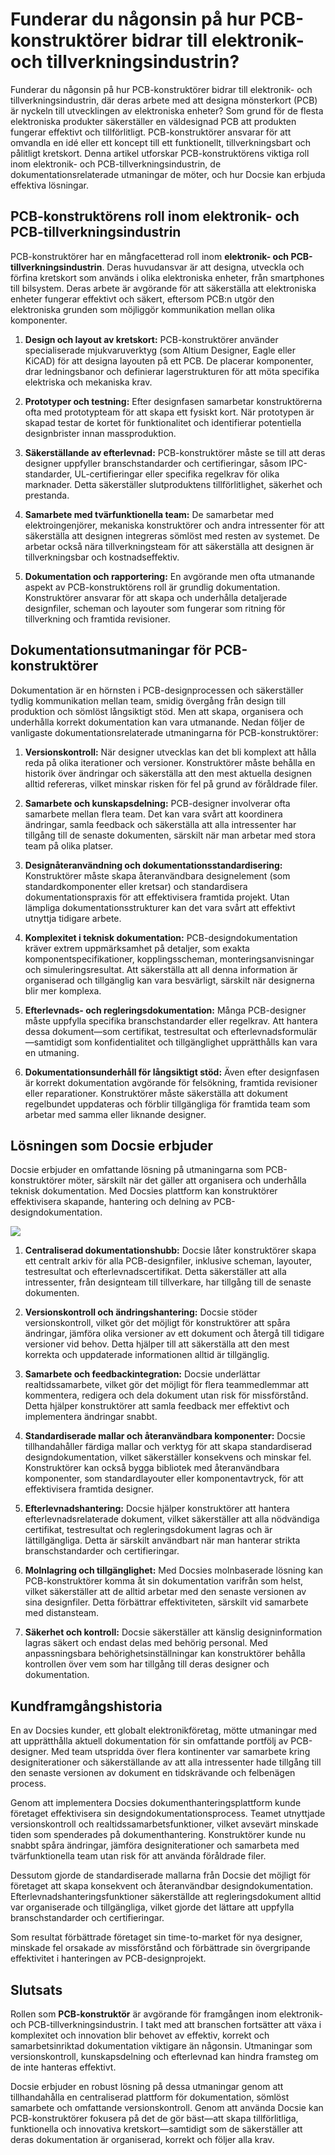 # Funderar du någonsin på hur PCB-konstruktörer bidrar till elektronik- och tillverkningsindustrin?

Funderar du någonsin på hur PCB-konstruktörer bidrar till elektronik- och tillverkningsindustrin, där deras arbete med att designa mönsterkort (PCB) är nyckeln till utvecklingen av elektroniska enheter? Som grund för de flesta elektroniska produkter säkerställer en väldesignad PCB att produkten fungerar effektivt och tillförlitligt. PCB-konstruktörer ansvarar för att omvandla en idé eller ett koncept till ett funktionellt, tillverkningsbart och pålitligt kretskort. Denna artikel utforskar PCB-konstruktörens viktiga roll inom elektronik- och PCB-tillverkningsindustrin, de dokumentationsrelaterade utmaningar de möter, och hur Docsie kan erbjuda effektiva lösningar.

## PCB-konstruktörens roll inom elektronik- och PCB-tillverkningsindustrin

PCB-konstruktörer har en mångfacetterad roll inom **elektronik- och PCB-tillverkningsindustrin**. Deras huvudansvar är att designa, utveckla och förfina kretskort som används i olika elektroniska enheter, från smartphones till bilsystem. Deras arbete är avgörande för att säkerställa att elektroniska enheter fungerar effektivt och säkert, eftersom PCB:n utgör den elektroniska grunden som möjliggör kommunikation mellan olika komponenter.

1. **Design och layout av kretskort:** PCB-konstruktörer använder specialiserade mjukvaruverktyg (som Altium Designer, Eagle eller KiCAD) för att designa layouten på ett PCB. De placerar komponenter, drar ledningsbanor och definierar lagerstrukturen för att möta specifika elektriska och mekaniska krav.

2. **Prototyper och testning:** Efter designfasen samarbetar konstruktörerna ofta med prototypteam för att skapa ett fysiskt kort. När prototypen är skapad testar de kortet för funktionalitet och identifierar potentiella designbrister innan massproduktion.

3. **Säkerställande av efterlevnad:** PCB-konstruktörer måste se till att deras designer uppfyller branschstandarder och certifieringar, såsom IPC-standarder, UL-certifieringar eller specifika regelkrav för olika marknader. Detta säkerställer slutproduktens tillförlitlighet, säkerhet och prestanda.

4. **Samarbete med tvärfunktionella team:** De samarbetar med elektroingenjörer, mekaniska konstruktörer och andra intressenter för att säkerställa att designen integreras sömlöst med resten av systemet. De arbetar också nära tillverkningsteam för att säkerställa att designen är tillverkningsbar och kostnadseffektiv.

5. **Dokumentation och rapportering:** En avgörande men ofta utmanande aspekt av PCB-konstruktörens roll är grundlig dokumentation. Konstruktörer ansvarar för att skapa och underhålla detaljerade designfiler, scheman och layouter som fungerar som ritning för tillverkning och framtida revisioner.

## Dokumentationsutmaningar för PCB-konstruktörer

Dokumentation är en hörnsten i PCB-designprocessen och säkerställer tydlig kommunikation mellan team, smidig övergång från design till produktion och sömlöst långsiktigt stöd. Men att skapa, organisera och underhålla korrekt dokumentation kan vara utmanande. Nedan följer de vanligaste dokumentationsrelaterade utmaningarna för PCB-konstruktörer:

1. **Versionskontroll:** När designer utvecklas kan det bli komplext att hålla reda på olika iterationer och versioner. Konstruktörer måste behålla en historik över ändringar och säkerställa att den mest aktuella designen alltid refereras, vilket minskar risken för fel på grund av föråldrade filer.

2. **Samarbete och kunskapsdelning:** PCB-designer involverar ofta samarbete mellan flera team. Det kan vara svårt att koordinera ändringar, samla feedback och säkerställa att alla intressenter har tillgång till de senaste dokumenten, särskilt när man arbetar med stora team på olika platser.

3. **Designåteranvändning och dokumentationsstandardisering:** Konstruktörer måste skapa återanvändbara designelement (som standardkomponenter eller kretsar) och standardisera dokumentationspraxis för att effektivisera framtida projekt. Utan lämpliga dokumentationsstrukturer kan det vara svårt att effektivt utnyttja tidigare arbete.

4. **Komplexitet i teknisk dokumentation:** PCB-designdokumentation kräver extrem uppmärksamhet på detaljer, som exakta komponentspecifikationer, kopplingsscheman, monteringsanvisningar och simuleringsresultat. Att säkerställa att all denna information är organiserad och tillgänglig kan vara besvärligt, särskilt när designerna blir mer komplexa.

5. **Efterlevnads- och regleringsdokumentation:** Många PCB-designer måste uppfylla specifika branschstandarder eller regelkrav. Att hantera dessa dokument—som certifikat, testresultat och efterlevnadsformulär—samtidigt som konfidentialitet och tillgänglighet upprätthålls kan vara en utmaning.

6. **Dokumentationsunderhåll för långsiktigt stöd:** Även efter designfasen är korrekt dokumentation avgörande för felsökning, framtida revisioner eller reparationer. Konstruktörer måste säkerställa att dokument regelbundet uppdateras och förblir tillgängliga för framtida team som arbetar med samma eller liknande designer.

## Lösningen som Docsie erbjuder

Docsie erbjuder en omfattande lösning på utmaningarna som PCB-konstruktörer möter, särskilt när det gäller att organisera och underhålla teknisk dokumentation. Med Docsies plattform kan konstruktörer effektivisera skapande, hantering och delning av PCB-designdokumentation.

![](https://cdn.docsie.io/workspace_PxAvC1Uenuc7ad6H3/doc_wn84Jkoc6hIMTO2eE/file_gejSDBalG6XIlaugg/image_28affdea-4c17-8b5d-5089-d055c22576a6.jpg)

1. **Centraliserad dokumentationshubb:** Docsie låter konstruktörer skapa ett centralt arkiv för alla PCB-designfiler, inklusive scheman, layouter, testresultat och efterlevnadscertifikat. Detta säkerställer att alla intressenter, från designteam till tillverkare, har tillgång till de senaste dokumenten.

2. **Versionskontroll och ändringshantering:** Docsie stöder versionskontroll, vilket gör det möjligt för konstruktörer att spåra ändringar, jämföra olika versioner av ett dokument och återgå till tidigare versioner vid behov. Detta hjälper till att säkerställa att den mest korrekta och uppdaterade informationen alltid är tillgänglig.

3. **Samarbete och feedbackintegration:** Docsie underlättar realtidssamarbete, vilket gör det möjligt för flera teammedlemmar att kommentera, redigera och dela dokument utan risk för missförstånd. Detta hjälper konstruktörer att samla feedback mer effektivt och implementera ändringar snabbt.

4. **Standardiserade mallar och återanvändbara komponenter:** Docsie tillhandahåller färdiga mallar och verktyg för att skapa standardiserad designdokumentation, vilket säkerställer konsekvens och minskar fel. Konstruktörer kan också bygga bibliotek med återanvändbara komponenter, som standardlayouter eller komponentavtryck, för att effektivisera framtida designer.

5. **Efterlevnadshantering:** Docsie hjälper konstruktörer att hantera efterlevnadsrelaterade dokument, vilket säkerställer att alla nödvändiga certifikat, testresultat och regleringsdokument lagras och är lättillgängliga. Detta är särskilt användbart när man hanterar strikta branschstandarder och certifieringar.

6. **Molnlagring och tillgänglighet:** Med Docsies molnbaserade lösning kan PCB-konstruktörer komma åt sin dokumentation varifrån som helst, vilket säkerställer att de alltid arbetar med den senaste versionen av sina designfiler. Detta förbättrar effektiviteten, särskilt vid samarbete med distansteam.

7. **Säkerhet och kontroll:** Docsie säkerställer att känslig designinformation lagras säkert och endast delas med behörig personal. Med anpassningsbara behörighetsinställningar kan konstruktörer behålla kontrollen över vem som har tillgång till deras designer och dokumentation.

## Kundframgångshistoria

En av Docsies kunder, ett globalt elektronikföretag, mötte utmaningar med att upprätthålla aktuell dokumentation för sin omfattande portfölj av PCB-designer. Med team utspridda över flera kontinenter var samarbete kring designiterationer och säkerställande av att alla intressenter hade tillgång till den senaste versionen av dokument en tidskrävande och felbenägen process.

Genom att implementera Docsies dokumenthanteringsplattform kunde företaget effektivisera sin designdokumentationsprocess. Teamet utnyttjade versionskontroll och realtidssamarbetsfunktioner, vilket avsevärt minskade tiden som spenderades på dokumenthantering. Konstruktörer kunde nu snabbt spåra ändringar, jämföra designiterationer och samarbeta med tvärfunktionella team utan risk för att använda föråldrade filer.

Dessutom gjorde de standardiserade mallarna från Docsie det möjligt för företaget att skapa konsekvent och återanvändbar designdokumentation. Efterlevnadshanteringsfunktioner säkerställde att regleringsdokument alltid var organiserade och tillgängliga, vilket gjorde det lättare att uppfylla branschstandarder och certifieringar.

Som resultat förbättrade företaget sin time-to-market för nya designer, minskade fel orsakade av missförstånd och förbättrade sin övergripande effektivitet i hanteringen av PCB-designprojekt.

## Slutsats

Rollen som **PCB-konstruktör** är avgörande för framgången inom elektronik- och PCB-tillverkningsindustrin. I takt med att branschen fortsätter att växa i komplexitet och innovation blir behovet av effektiv, korrekt och samarbetsinriktad dokumentation viktigare än någonsin. Utmaningar som versionskontroll, kunskapsdelning och efterlevnad kan hindra framsteg om de inte hanteras effektivt.

Docsie erbjuder en robust lösning på dessa utmaningar genom att tillhandahålla en centraliserad plattform för dokumentation, sömlöst samarbete och omfattande versionskontroll. Genom att använda Docsie kan PCB-konstruktörer fokusera på det de gör bäst—att skapa tillförlitliga, funktionella och innovativa kretskort—samtidigt som de säkerställer att deras dokumentation är organiserad, korrekt och följer alla krav.